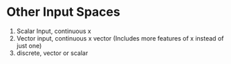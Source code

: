 # Other Input Spaces

1. Scalar Input, continuous x
2. Vector input, continuous x vector (Includes more features of x instead of just one)
3. discrete, vector or scalar
